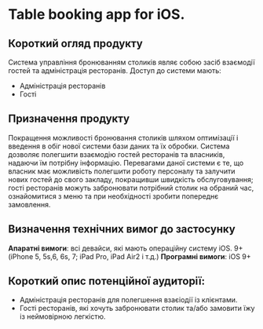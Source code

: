 
# Table booking app for iOS.

## Короткий огляд продукту
Система управління бронюванням столиків являє собою засіб взаємодії гостей та адміністрація ресторанів.
Доступ до системи мають:
* Адміністрація ресторанів
* Гості

## Призначення продукту
Покращення можливості бронювання столиків шляхом оптимізації і введення в обіг нової системи бази даних та їх обробки. Система дозволяє полегшити взаємодію гостей ресторанів та власників, надаючи їм потрібну інформацію. Перевагами даної системи є те, що власник має можливість полегшити роботу персоналу та залучити нових гостей до свого закладу, покращивши швидкість обслуговування; гості ресторанів можуть забронювати потрібний столик на обраний час, ознайомитися з меню та при необхідності зробити попереднє замовлення.

## Визначення технічних вимог до застосунку

**Апаратні вимоги**: всі девайси, які мають операційну систему iOS. 9+ (iPhone 5, 5s,6, 6s, 7; iPad Pro, iPad Air2 і т.д.)
**Програмні вимоги**: iOS 9+

## Короткий опис потенційної аудиторії:

* Адміністрація ресторанів для полегшення взаєіодії із клієнтами.
* Гості ресторанів, які хочуть забронювати столик та/або замовити їжу із неймовірною легкістю.
